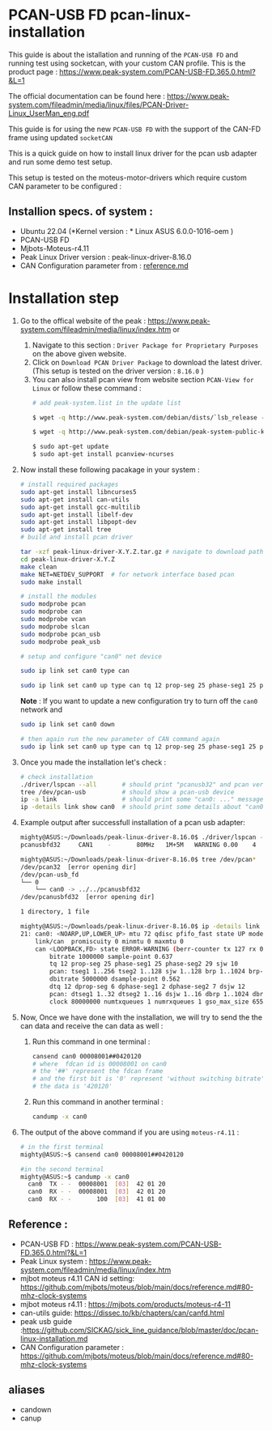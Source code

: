
#  PCAN-USB FD pcan-linux-installation

This guide is about the istallation and running of the `PCAN-USB FD` and running test using socketcan, with your custom CAN profile.
This is the product page : https://www.peak-system.com/PCAN-USB-FD.365.0.html?&L=1

The official documentation can be found here : https://www.peak-system.com/fileadmin/media/linux/files/PCAN-Driver-Linux_UserMan_eng.pdf

This guide is for using the new `PCAN-USB FD` with the support of the CAN-FD frame using updated `socketCAN`
 
This is a quick guide on how to install linux driver for the pcan usb adapter and run some demo test setup.

This setup is tested on the moteus-motor-drivers which require custom CAN parameter to be configured : 
## Installion specs. of system :
* Ubuntu 22.04 (*Kernel version : * Linux ASUS 6.0.0-1016-oem )
* PCAN-USB FD 
* Mjbots-Moteus-r4.11
* Peak Linux Driver version : peak-linux-driver-8.16.0
* CAN Configuration parameter from : [reference.md](https://github.com/mjbots/moteus/blob/main/docs/reference.md#80-mhz-clock-systems)

# Installation step
1. Go to the offical website of the peak : https://www.peak-system.com/fileadmin/media/linux/index.htm or 
  
     1. Navigate to this section : `Driver Package for Proprietary Purposes` on the above given website.
     2. Click on `Download PCAN Driver Package` to download the latest driver.(This setup is tested on the driver version : `8.16.0` )
     3. You can also install pcan view from website section `PCAN-View for Linux` or follow these command : 
        ```bash
        # add peak-system.list in the update list
        
        $ wget -q http://www.peak-system.com/debian/dists/`lsb_release -cs`/peak-system.list -O- | sudo tee /etc/apt/sources.list.d/peak-system.list

        $ wget -q http://www.peak-system.com/debian/peak-system-public-key.asc -O- | sudo apt-key add -
        
        $ sudo apt-get update
        $ sudo apt-get install pcanview-ncurses
        ``` 

2. Now install these following pacakage in your system : 
    ```bash
    # install required packages
    sudo apt-get install libncurses5
    sudo apt-get install can-utils
    sudo apt-get install gcc-multilib
    sudo apt-get install libelf-dev
    sudo apt-get install libpopt-dev
    sudo apt-get install tree
    # build and install pcan driver

    tar -xzf peak-linux-driver-X.Y.Z.tar.gz # navigate to download path
    cd peak-linux-driver-X.Y.Z
    make clean
    make NET=NETDEV_SUPPORT  # for network interface based pcan 
    sudo make install
    
    # install the modules   
    sudo modprobe pcan
    sudo modprobe can
    sudo modprobe vcan
    sudo modprobe slcan
    sudo modprobe pcan_usb
    sudo modprobe peak_usb

    # setup and configure "can0" net device
    
    sudo ip link set can0 type can
    
    sudo ip link set can0 up type can tq 12 prop-seg 25 phase-seg1 25 phase-seg2 29 sjw 10 dtq 12 dprop-seg 6 dphase-seg1 2 dphase-seg2 7 dsjw 12 fd on  loopback on
    ```
    **Note** : If you want to update a new configuration try to turn off the `can0` network and
    ```bash
    sudo ip link set can0 down

    # then again run the new parameter of CAN command again 
    sudo ip link set can0 up type can tq 12 prop-seg 25 phase-seg1 25 phase-seg2 29 sjw 10 dtq 12 dprop-seg 6 dphase-seg1 2 dphase-seg2 7 dsjw 12 fd on  loopback on
    ``` 
3. Once you made the installation let's check :
    ```bash
    # check installation
    ./driver/lspcan --all       # should print "pcanusb32" and pcan version
    tree /dev/pcan-usb          # should show a pcan-usb device
    ip -a link                  # should print some "can0: ..." messages
    ip -details link show can0  # should print some details about "can0" net device
    ```
4. Example output after successfull installation of a pcan usb adapter:
    ```bash 
    mighty@ASUS:~/Downloads/peak-linux-driver-8.16.0$ ./driver/lspcan --all
    pcanusbfd32     CAN1    -       80MHz   1M+5M   WARNING 0.00    4       2       114461

    mighty@ASUS:~/Downloads/peak-linux-driver-8.16.0$ tree /dev/pcan*
    /dev/pcan32  [error opening dir]
    /dev/pcan-usb_fd
    └── 0
        └── can0 -> ../../pcanusbfd32
    /dev/pcanusbfd32  [error opening dir]

    1 directory, 1 file

    mighty@ASUS:~/Downloads/peak-linux-driver-8.16.0$ ip -details link show can0
    21: can0: <NOARP,UP,LOWER_UP> mtu 72 qdisc pfifo_fast state UP mode DEFAULT group default qlen 10
        link/can  promiscuity 0 minmtu 0 maxmtu 0 
        can <LOOPBACK,FD> state ERROR-WARNING (berr-counter tx 127 rx 0) restart-ms 0 
            bitrate 1000000 sample-point 0.637 
            tq 12 prop-seg 25 phase-seg1 25 phase-seg2 29 sjw 10
            pcan: tseg1 1..256 tseg2 1..128 sjw 1..128 brp 1..1024 brp-inc 1
            dbitrate 5000000 dsample-point 0.562 
            dtq 12 dprop-seg 6 dphase-seg1 2 dphase-seg2 7 dsjw 12
            pcan: dtseg1 1..32 dtseg2 1..16 dsjw 1..16 dbrp 1..1024 dbrp-inc 1
            clock 80000000 numtxqueues 1 numrxqueues 1 gso_max_size 65536 gso_max_segs 65535 
    ```
5. Now, Once we have done with the installation, we will try to send the the can data and receive the can data as well : 
   
   1. Run this command in one terminal :
        ```bash
        cansend can0 00008001##0420120
        # where  fdcan id is 00008001 on can0
        # the '##' represent the fdcan frame
        # and the first bit is '0' represent 'without switching bitrate'
        # the data is '420120'
        ```
    
   2.  Run this command in another terminal :
        ```bash
        candump -x can0
        ``` 
6. The output of the above command if you are using `moteus-r4.11` :
    ```bash
    # in the first terminal 
    mighty@ASUS:~$ cansend can0 00008001##0420120

    #in the second terminal
    mighty@ASUS:~$ candump -x can0
      can0  TX - -  00008001  [03]  42 01 20
      can0  RX - -  00008001  [03]  42 01 20
      can0  RX - -       100  [03]  41 01 00
    ```


## Reference :

* PCAN-USB FD : https://www.peak-system.com/PCAN-USB-FD.365.0.html?&L=1
* Peak Linux system : https://www.peak-system.com/fileadmin/media/linux/index.htm 
* mjbot moteus r4.11 CAN id setting: https://github.com/mjbots/moteus/blob/main/docs/reference.md#80-mhz-clock-systems
* mjbot moteus r4.11 : https://mjbots.com/products/moteus-r4-11
* can-utils guide: https://dissec.to/kb/chapters/can/canfd.html
* peak usb guide :https://github.com/SICKAG/sick_line_guidance/blob/master/doc/pcan-linux-installation.md
* CAN Configuration parameter : https://github.com/mjbots/moteus/blob/main/docs/reference.md#80-mhz-clock-systems

## aliases

* candown
* canup